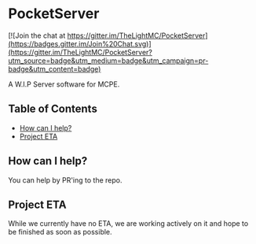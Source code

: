 PocketServer
============

[![Join the chat at https://gitter.im/TheLightMC/PocketServer](https://badges.gitter.im/Join%20Chat.svg)](https://gitter.im/TheLightMC/PocketServer?utm_source=badge&utm_medium=badge&utm_campaign=pr-badge&utm_content=badge)

A W.I.P Server software for MCPE.

## Table of Contents
- [How can I help?](#how-can-i-help)
- [Project ETA](#project-eta)

## How can I help?

You can help by PR'ing to the repo.

## Project ETA

While we currently have no ETA, we are working actively on it and hope to be finished as soon as possible.
